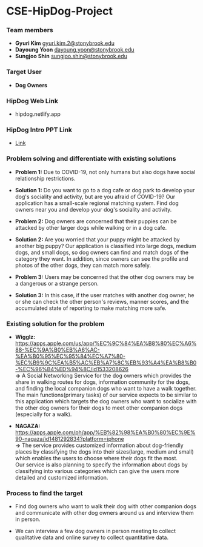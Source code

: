# CSE-HipDog-Project

### Team members
* __Gyuri Kim__    <gyuri.kim.2@stonybrook.edu> 
* __Dayoung Yoon__ <dayoung.yoon@stonybrook.edu>  
* __Sungjoo Shin__ <sungjoo.shin@stonybrook.edu>

### Target User
* __Dog Owners__

### HipDog Web Link
* hipdog.netlify.app

### HipDog Intro PPT Link
* [Link](https://docs.google.com/presentation/d/1aeIoG1PqAZa-il5dhJ0TD6niUAtQBFQ30Z_xsLesPMM/edit?usp=sharing)  

### Problem solving and differentiate with existing solutions
* __Problem 1:__ Due to COVID-19, not only humans but also dogs have social relationship restrictions.
* __Solution 1:__ Do you want to go to a dog cafe or dog park to develop your dog's sociality and activity, but are you afraid of COVID-19? Our application has a small-scale regional matching system. Find dog owners near you and develop your dog's sociality and activity. 

* __Problem 2:__ Dog owners are concerned that their puppies can be attacked by other larger dogs while walking or in a dog cafe.
* __Solution 2:__ Are you worried that your puppy might be attacked by another big puppy? Our application is classified into large dogs, medium dogs, and small dogs, so dog owners can find and match dogs of the category they want. In addition, since owners can see the profile and photos of the other dogs, they can match more safely.

* __Problem 3:__ Users may be concerned that the other dog owners may be a dangerous or a strange person.
* __Solution 3:__ In this case, if the user matches with another dog owner, he or she can check the other person's reviews, manner scores, and the accumulated state of reporting to make matching more safe.


### Existing solution for the problem
* __Wigglz:__  
https://apps.apple.com/us/app/%EC%9C%84%EA%B8%80%EC%A6%88-%EC%9A%B0%EB%A6%AC-%EA%B0%95%EC%95%84%EC%A7%80-%EC%B9%9C%EA%B5%AC%EB%A7%8C%EB%93%A4%EA%B8%B0-%EC%96%B4%ED%94%8C/id1533208626  
__→__ A Social Networking Service for the dog owners which provides the share in walking routes for dogs, information community for the dogs, and finding the local companion dogs who want to have a walk together.  
The main functions(primary tasks) of our service expects to be similar to this application which targets the dog owners who want to socialize with the other dog owners for their dogs to meet other companion dogs (especially for a walk).


* __NAGAZA:__   
https://apps.apple.com/ph/app/%EB%82%98%EA%B0%80%EC%9E%90-nagaza/id1481292834?platform=iphone  
__→__ The service provides customized information about dog-friendly places by classifying the dogs into their sizes(large, medium and small) which enables the users to choose where their dogs fit the most.  
Our service is also planning to specify the information about dogs by classifying into various categories which can give the users more detailed and customized information.


### Process to find the target
* Find dog owners who want to walk their dog with other companion dogs and communicate with other dog owners around us and interview them in person.

* We can interview a few dog owners in person meeting to collect qualitative data and online survey to collect quantitative data.

